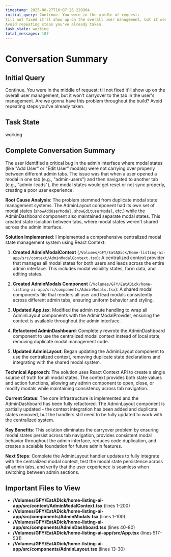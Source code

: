 ```yaml
---
timestamp: 2025-08-27T16:07:26.220964
initial_query: Continue. You were in the middle of request:
till not fixed it'll show up on the overall user management, but it won't carryover to the tab in the user's management. Are we gonna have this problem throughout the build?
Avoid repeating steps you've already taken.
task_state: working
total_messages: 107
---
```


# Conversation Summary

## Initial Query
Continue. You were in the middle of request:
till not fixed it'll show up on the overall user management, but it won't carryover to the tab in the user's management. Are we gonna have this problem throughout the build?
Avoid repeating steps you've already taken.

## Task State
working

## Complete Conversation Summary
The user identified a critical bug in the admin interface where modal states (like "Add User" or "Edit User" modals) were not carrying over properly between different admin tabs. The issue was that when a user opened a modal in one tab (e.g., "admin-users") and then navigated to another tab (e.g., "admin-leads"), the modal states would get reset or not sync properly, creating a poor user experience.

**Root Cause Analysis**: The problem stemmed from duplicate modal state management systems. The AdminLayout component had its own set of modal states (`showAddUserModal`, `showEditUserModal`, etc.) while the AdminDashboard component also maintained separate modal states. This created state isolation between tabs, where modal states weren't shared across the admin interface.

**Solution Implemented**: I implemented a comprehensive centralized modal state management system using React Context:

1. **Created AdminModalContext** (`/Volumes/GFY/EatADick/home-listing-ai-app/src/context/AdminModalContext.tsx`): A centralized context provider that manages all modal states for both users and leads across the entire admin interface. This includes modal visibility states, form data, and editing states.

2. **Created AdminModals Component** (`/Volumes/GFY/EatADick/home-listing-ai-app/src/components/AdminModals.tsx`): A shared modal components file that renders all user and lead modals consistently across different admin tabs, ensuring uniform behavior and styling.

3. **Updated App.tsx**: Modified the admin route handling to wrap all AdminLayout components with the AdminModalProvider, ensuring the context is available throughout the admin interface.

4. **Refactored AdminDashboard**: Completely rewrote the AdminDashboard component to use the centralized modal context instead of local state, removing duplicate modal management code.

5. **Updated AdminLayout**: Began updating the AdminLayout component to use the centralized context, removing duplicate state declarations and integrating with the shared modal system.

**Technical Approach**: The solution uses React Context API to create a single source of truth for all modal states. The context provides both state values and action functions, allowing any admin component to open, close, or modify modals while maintaining consistency across tab navigation.

**Current Status**: The core infrastructure is implemented and the AdminDashboard has been fully refactored. The AdminLayout component is partially updated - the context integration has been added and duplicate states removed, but the handlers still need to be fully updated to work with the centralized system.

**Key Benefits**: This solution eliminates the carryover problem by ensuring modal states persist across tab navigation, provides consistent modal behavior throughout the admin interface, reduces code duplication, and creates a scalable foundation for future admin features.

**Next Steps**: Complete the AdminLayout handler updates to fully integrate with the centralized modal context, test the modal state persistence across all admin tabs, and verify that the user experience is seamless when switching between admin sections.

## Important Files to View

- **/Volumes/GFY/EatADick/home-listing-ai-app/src/context/AdminModalContext.tsx** (lines 1-200)
- **/Volumes/GFY/EatADick/home-listing-ai-app/src/components/AdminModals.tsx** (lines 1-100)
- **/Volumes/GFY/EatADick/home-listing-ai-app/src/components/AdminDashboard.tsx** (lines 40-80)
- **/Volumes/GFY/EatADick/home-listing-ai-app/src/App.tsx** (lines 517-531)
- **/Volumes/GFY/EatADick/home-listing-ai-app/src/components/AdminLayout.tsx** (lines 13-30)

